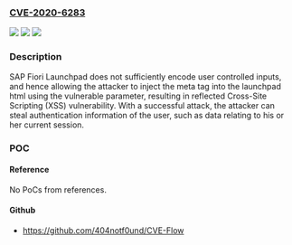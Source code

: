 ### [CVE-2020-6283](https://cve.mitre.org/cgi-bin/cvename.cgi?name=CVE-2020-6283)
![](https://img.shields.io/static/v1?label=Product&message=SAP%20Fiori(Launchpad)&color=blue)
![](https://img.shields.io/static/v1?label=Version&message=%3C750%20&color=brighgreen)
![](https://img.shields.io/static/v1?label=Vulnerability&message=Cross%20Site%20Scripting&color=brighgreen)

### Description

SAP Fiori Launchpad does not sufficiently encode user controlled inputs, and hence allowing the attacker to inject the meta tag into the launchpad html using the vulnerable parameter, resulting in reflected Cross-Site Scripting (XSS) vulnerability. With a successful attack, the attacker can steal authentication information of the user, such as data relating to his or her current session.

### POC

#### Reference
No PoCs from references.

#### Github
- https://github.com/404notf0und/CVE-Flow

